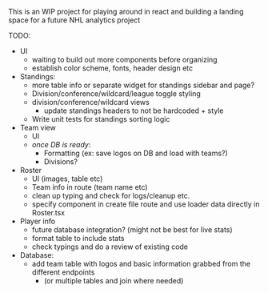 This is an WIP project for playing around in react and building a landing space for a future NHL analytics project

TODO:

- UI
  - waiting to build out more components before organizing
  - establish color scheme, fonts, header design etc
- Standings:
  - more table info or separate widget for standings sidebar and page?
  - Division/conference/wildcard/league toggle styling
  - division/conference/wildcard views
    - update standings headers to not be hardcoded + style
  - Write unit tests for standings sorting logic
- Team view
  - UI
  - _once DB is ready_:
    - Formatting (ex: save logos on DB and load with teams?)
    - Divisions?
- Roster
  - UI (images, table etc)
  - Team info in route (team name etc)
  - clean up typing and check for logs/cleanup etc.
  - specify component in create file route and use loader data directly in Roster.tsx
- Player info
  - future database integration? (might not be best for live stats)
  - format table to include stats
  - check typings and do a review of existing code
- Database:
  - add team table with logos and basic information grabbed from the different endpoints
    - (or multiple tables and join where needed)
